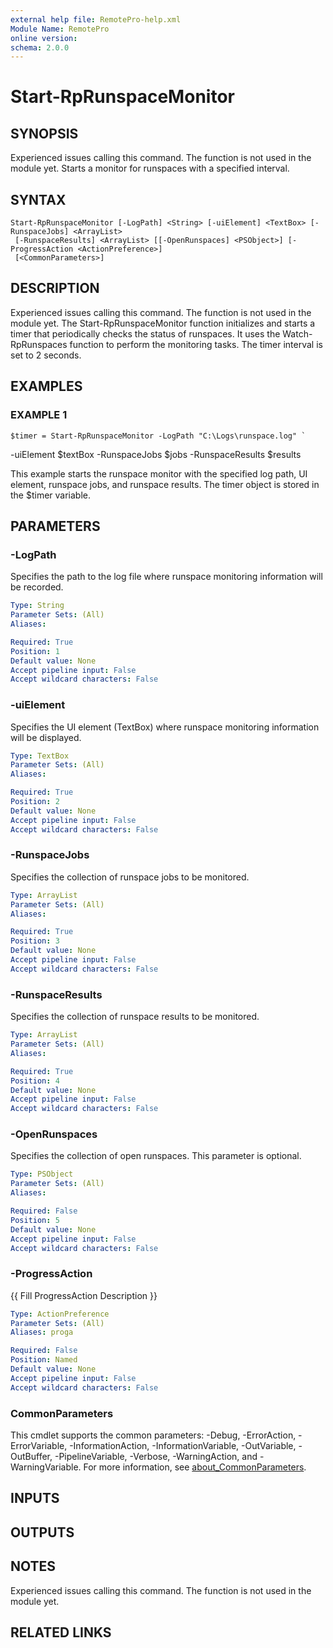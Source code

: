 ```yaml
---
external help file: RemotePro-help.xml
Module Name: RemotePro
online version:
schema: 2.0.0
---
```


# Start-RpRunspaceMonitor

## SYNOPSIS
Experienced issues calling this command.
The function is not used in the
module yet.
Starts a monitor for runspaces with a specified interval.

## SYNTAX

```
Start-RpRunspaceMonitor [-LogPath] <String> [-uiElement] <TextBox> [-RunspaceJobs] <ArrayList>
 [-RunspaceResults] <ArrayList> [[-OpenRunspaces] <PSObject>] [-ProgressAction <ActionPreference>]
 [<CommonParameters>]
```

## DESCRIPTION
Experienced issues calling this command.
The function is not used in the
module yet.
The Start-RpRunspaceMonitor function initializes and starts a timer that
periodically checks the status of runspaces.
It uses the Watch-RpRunspaces
function to perform the monitoring tasks.
The timer interval is set to 2
seconds.

## EXAMPLES

### EXAMPLE 1
```
$timer = Start-RpRunspaceMonitor -LogPath "C:\Logs\runspace.log" `
```

-uiElement $textBox -RunspaceJobs $jobs -RunspaceResults $results

This example starts the runspace monitor with the specified log path, UI
element, runspace jobs, and runspace results.
The timer object is stored
in the $timer variable.

## PARAMETERS

### -LogPath
Specifies the path to the log file where runspace monitoring information
will be recorded.

```yaml
Type: String
Parameter Sets: (All)
Aliases:

Required: True
Position: 1
Default value: None
Accept pipeline input: False
Accept wildcard characters: False
```

### -uiElement
Specifies the UI element (TextBox) where runspace monitoring information
will be displayed.

```yaml
Type: TextBox
Parameter Sets: (All)
Aliases:

Required: True
Position: 2
Default value: None
Accept pipeline input: False
Accept wildcard characters: False
```

### -RunspaceJobs
Specifies the collection of runspace jobs to be monitored.

```yaml
Type: ArrayList
Parameter Sets: (All)
Aliases:

Required: True
Position: 3
Default value: None
Accept pipeline input: False
Accept wildcard characters: False
```

### -RunspaceResults
Specifies the collection of runspace results to be monitored.

```yaml
Type: ArrayList
Parameter Sets: (All)
Aliases:

Required: True
Position: 4
Default value: None
Accept pipeline input: False
Accept wildcard characters: False
```

### -OpenRunspaces
Specifies the collection of open runspaces.
This parameter is optional.

```yaml
Type: PSObject
Parameter Sets: (All)
Aliases:

Required: False
Position: 5
Default value: None
Accept pipeline input: False
Accept wildcard characters: False
```

### -ProgressAction
{{ Fill ProgressAction Description }}

```yaml
Type: ActionPreference
Parameter Sets: (All)
Aliases: proga

Required: False
Position: Named
Default value: None
Accept pipeline input: False
Accept wildcard characters: False
```

### CommonParameters
This cmdlet supports the common parameters: -Debug, -ErrorAction, -ErrorVariable, -InformationAction, -InformationVariable, -OutVariable, -OutBuffer, -PipelineVariable, -Verbose, -WarningAction, and -WarningVariable. For more information, see [about_CommonParameters](http://go.microsoft.com/fwlink/?LinkID=113216).

## INPUTS

## OUTPUTS

## NOTES
Experienced issues calling this command.
The function is not used in the
module yet.

## RELATED LINKS
